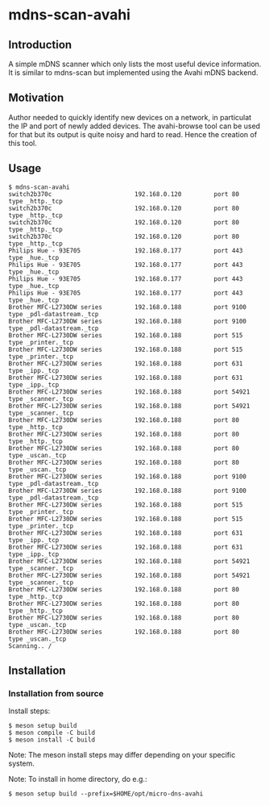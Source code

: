 # mdns-scan-avahi

## Introduction
A simple mDNS scanner which only lists the most useful device information. It is
similar to mdns-scan but implemented using the Avahi mDNS backend.

## Motivation

Author needed to quickly identify new devices on a network, in particulat the IP
and port of newly added devices. The avahi-browse tool can be used for that but
its output is quite noisy and hard to read. Hence the creation of this tool.

## Usage

```
$ mdns-scan-avahi
switch2b370c                       192.168.0.120         port 80     type _http._tcp
switch2b370c                       192.168.0.120         port 80     type _http._tcp
switch2b370c                       192.168.0.120         port 80     type _http._tcp
switch2b370c                       192.168.0.120         port 80     type _http._tcp
Philips Hue - 93E705               192.168.0.177         port 443    type _hue._tcp
Philips Hue - 93E705               192.168.0.177         port 443    type _hue._tcp
Philips Hue - 93E705               192.168.0.177         port 443    type _hue._tcp
Philips Hue - 93E705               192.168.0.177         port 443    type _hue._tcp
Brother MFC-L2730DW series         192.168.0.188         port 9100   type _pdl-datastream._tcp
Brother MFC-L2730DW series         192.168.0.188         port 9100   type _pdl-datastream._tcp
Brother MFC-L2730DW series         192.168.0.188         port 515    type _printer._tcp
Brother MFC-L2730DW series         192.168.0.188         port 515    type _printer._tcp
Brother MFC-L2730DW series         192.168.0.188         port 631    type _ipp._tcp
Brother MFC-L2730DW series         192.168.0.188         port 631    type _ipp._tcp
Brother MFC-L2730DW series         192.168.0.188         port 54921  type _scanner._tcp
Brother MFC-L2730DW series         192.168.0.188         port 54921  type _scanner._tcp
Brother MFC-L2730DW series         192.168.0.188         port 80     type _http._tcp
Brother MFC-L2730DW series         192.168.0.188         port 80     type _http._tcp
Brother MFC-L2730DW series         192.168.0.188         port 80     type _uscan._tcp
Brother MFC-L2730DW series         192.168.0.188         port 80     type _uscan._tcp
Brother MFC-L2730DW series         192.168.0.188         port 9100   type _pdl-datastream._tcp
Brother MFC-L2730DW series         192.168.0.188         port 9100   type _pdl-datastream._tcp
Brother MFC-L2730DW series         192.168.0.188         port 515    type _printer._tcp
Brother MFC-L2730DW series         192.168.0.188         port 515    type _printer._tcp
Brother MFC-L2730DW series         192.168.0.188         port 631    type _ipp._tcp
Brother MFC-L2730DW series         192.168.0.188         port 631    type _ipp._tcp
Brother MFC-L2730DW series         192.168.0.188         port 54921  type _scanner._tcp
Brother MFC-L2730DW series         192.168.0.188         port 54921  type _scanner._tcp
Brother MFC-L2730DW series         192.168.0.188         port 80     type _http._tcp
Brother MFC-L2730DW series         192.168.0.188         port 80     type _http._tcp
Brother MFC-L2730DW series         192.168.0.188         port 80     type _uscan._tcp
Brother MFC-L2730DW series         192.168.0.188         port 80     type _uscan._tcp
Scanning.. /
```

## Installation

### Installation from source

Install steps:
```
$ meson setup build
$ meson compile -C build
$ meson install -C build
```

Note: The meson install steps may differ depending on your specific system.

Note: To install in home directory, do e.g.:
```
$ meson setup build --prefix=$HOME/opt/micro-dns-avahi
```

